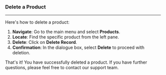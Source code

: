 ### Delete a Product 
_________________________________
Here's how to delete a product:

1. **Navigate**: Go to the main menu and select **Products**.
2. **Locate**: Find the specific product from the left pane.
3. **Delete**: Click on **Delete Record**.
4. **Confirmation**: In the dialogue box, select **Delete** to proceed with deletion.

That's it! You have successfully deleted a product. If you have further questions, please feel free to contact our support team.